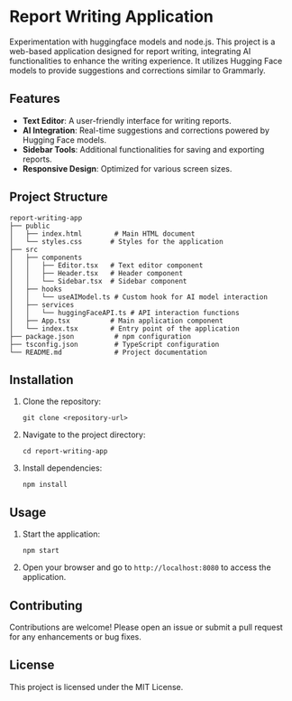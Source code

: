 # Report Writing Application

Experimentation with huggingface models and node.js.
This project is a web-based application designed for report writing, integrating AI functionalities to enhance the writing experience. It utilizes Hugging Face models to provide suggestions and corrections similar to Grammarly.

## Features

- **Text Editor**: A user-friendly interface for writing reports.
- **AI Integration**: Real-time suggestions and corrections powered by Hugging Face models.
- **Sidebar Tools**: Additional functionalities for saving and exporting reports.
- **Responsive Design**: Optimized for various screen sizes.

## Project Structure

```
report-writing-app
├── public
│   ├── index.html        # Main HTML document
│   └── styles.css       # Styles for the application
├── src
│   ├── components
│   │   ├── Editor.tsx   # Text editor component
│   │   ├── Header.tsx   # Header component
│   │   └── Sidebar.tsx  # Sidebar component
│   ├── hooks
│   │   └── useAIModel.ts # Custom hook for AI model interaction
│   ├── services
│   │   └── huggingFaceAPI.ts # API interaction functions
│   ├── App.tsx          # Main application component
│   └── index.tsx        # Entry point of the application
├── package.json          # npm configuration
├── tsconfig.json         # TypeScript configuration
└── README.md             # Project documentation
```

## Installation

1. Clone the repository:
   ```
   git clone <repository-url>
   ```
2. Navigate to the project directory:
   ```
   cd report-writing-app
   ```
3. Install dependencies:
   ```
   npm install
   ```

## Usage

1. Start the application:
   ```
   npm start
   ```
2. Open your browser and go to `http://localhost:8080` to access the application.

## Contributing

Contributions are welcome! Please open an issue or submit a pull request for any enhancements or bug fixes.

## License

This project is licensed under the MIT License.
